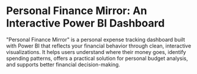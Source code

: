 # Personal Finance Mirror: An Interactive Power BI Dashboard
"Personal Finance Mirror" is a personal expense tracking dashboard built with Power BI that reflects your financial behavior through clean, interactive visualizations. It helps users understand where their money goes, identify spending patterns, offers a practical solution for personal budget analysis, and supports better financial decision-making.
